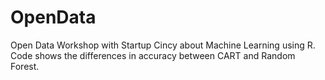 # OpenData
Open Data Workshop with Startup Cincy about Machine Learning using R. Code shows the differences in accuracy between CART and Random Forest.

